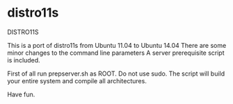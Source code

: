 # distro11s
DISTRO11S

This is a port of distro11s from Ubuntu 11.04 to Ubuntu 14.04
There are some minor changes to the command line parameters
A server prerequisite script is included.

First of all run prepserver.sh as ROOT. Do not use sudo.
The script will build your entire system and compile all architectures.

Have fun.
